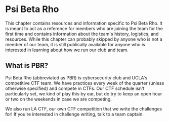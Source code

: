 # Psi Beta Rho

This chapter contains resources and information specific to Psi Beta Rho. It is meant to act as a reference for members who are joining the team for the first time and contains information about the team's history, logistics, and resources. While this chapter can probably skipped by anyone who is not a member of our team, it is still publically available for anyone who is interested in learning about how we run our club and team.

## What is PBR?
Psi Beta Rho (abbreviated as PBR) is cybersecurity club and UCLA's competitive CTF team. We have practices every week of the quarter (unless otherwise specified) and compete in CTFs. Our CTF schedule isn't particularly set, we kind of play this by ear, but do try to keep an open hour or two on the weekends in case we are competing.

We also run LA CTF, our own CTF competition that we write the challenges for! If you're interested in challenge writing, talk to a team captain.
